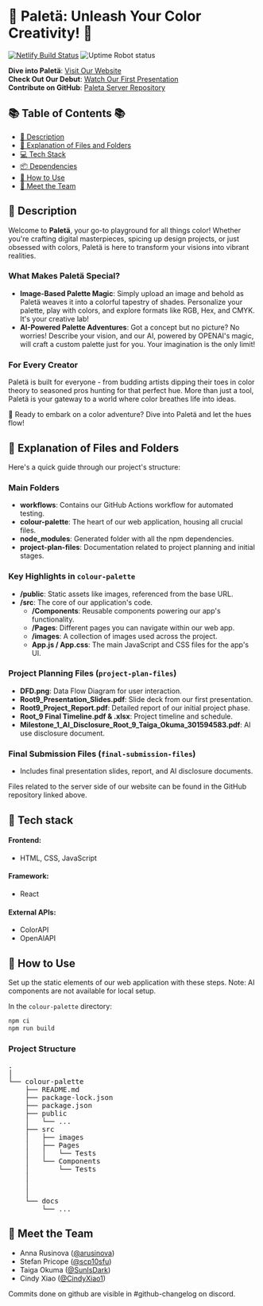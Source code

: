 # 🎨 Paletä: Unleash Your Color Creativity! 🌈

[![Netlify Build Status](https://api.netlify.com/api/v1/badges/4c366889-27a9-4dd6-b40f-b30a9a022862/deploy-status)](https://mypaleta.netlify.app/)
![Uptime Robot status](https://img.shields.io/uptimerobot/status/m795784458-8d1674ba3b95c4e625503e31)

**Dive into Paletä**: [Visit Our Website](https://mypaleta.netlify.app/)<br>
**Check Out Our Debut**: [Watch Our First Presentation](https://drive.google.com/file/d/1D5xowmShwgpPiy_jJseGULDg8wyn9yxM/view?usp=sharing)<br>
**Contribute on GitHub**: [Paleta Server Repository](https://github.com/scp10sfu/Paleta-Server)

## 📚 Table of Contents 📚

- [🌟 Description](#-description)
- [📁 Explanation of Files and Folders](#-explanation-of-files-and-folders)
- [💻 Tech Stack](#-tech-stack)
- [📦 Dependencies](#-dependencies)
- [🚀 How to Use](#-how-to-use)
- [👥 Meet the Team](#-meet-the-team)

## 🌟 Description

Welcome to **Paletä**, your go-to playground for all things color! Whether you're crafting digital masterpieces, spicing up design projects, or just obsessed with colors, Paletä is here to transform your visions into vibrant realities.

### What Makes Paletä Special?

- **Image-Based Palette Magic**: Simply upload an image and behold as Paletä weaves it into a colorful tapestry of shades. Personalize your palette, play with colors, and explore formats like RGB, Hex, and CMYK. It's your creative lab!
- **AI-Powered Palette Adventures**: Got a concept but no picture? No worries! Describe your vision, and our AI, powered by OPENAI's magic, will craft a custom palette just for you. Your imagination is the only limit!

### For Every Creator

Paletä is built for everyone - from budding artists dipping their toes in color theory to seasoned pros hunting for that perfect hue. More than just a tool, Paletä is your gateway to a world where color breathes life into ideas.

🎨 Ready to embark on a color adventure? Dive into Paletä and let the hues flow!

## 📖 Explanation of Files and Folders

Here's a quick guide through our project's structure:

### Main Folders

- **workflows**: Contains our GitHub Actions workflow for automated testing.
- **colour-palette**: The heart of our web application, housing all crucial files.
- **node_modules**: Generated folder with all the npm dependencies.
- **project-plan-files**: Documentation related to project planning and initial stages.

### Key Highlights in `colour-palette`

- **/public**: Static assets like images, referenced from the base URL.
- **/src**: The core of our application's code.
  - **/Components**: Reusable components powering our app's functionality.
  - **/Pages**: Different pages you can navigate within our web app.
  - **/images**: A collection of images used across the project.
  - **App.js / App.css**: The main JavaScript and CSS files for the app's UI.

### Project Planning Files (`project-plan-files`)

- **DFD.png**: Data Flow Diagram for user interaction.
- **Root9_Presentation_Slides.pdf**: Slide deck from our first presentation.
- **Root9_Project_Report.pdf**: Detailed report of our initial project phase.
- **Root_9 Final Timeline.pdf & .xlsx**: Project timeline and schedule.
- **Milestone_1_AI_Disclosure_Root_9_Taiga_Okuma_301594583.pdf**: AI use disclosure document.

### Final Submission Files (`final-submission-files`)

- Includes final presentation slides, report, and AI disclosure documents.

Files related to the server side of our website can be found in the GitHub repository linked above.

## 🔧 Tech stack

#### Frontend:

- HTML, CSS, JavaScript

#### Framework:

- React

#### External APIs:

- ColorAPI
- OpenAIAPI

## 🚀 How to Use

Set up the static elements of our web application with these steps. Note: AI components are not available for local setup.

In the `colour-palette` directory:

```bash
npm ci
npm run build
```
### Project Structure

<pre>
.
│
└── colour-palette
    ├── README.md
    ├── package-lock.json
    ├── package.json
    ├── public
    │   └── ...
    ├── src
    │   ├── images
    │   ├── Pages
    │   │   └── Tests
    │   └── Components
    │       └── Tests
    │  
    │  
    │
    └── docs
        └── ...
</pre>
  
## 👥 Meet the Team

- Anna Rusinova ([@arusinova](https://github.com/arusinova))
- Stefan Pricope ([@scp10sfu](https://github.com/scp10sfu))
- Taiga Okuma ([@SunIsDark](https://github.com/SunIsDark))
- Cindy Xiao ([@CindyXiao1](https://github.com/CindyXiao1))

Commits done on github are visible in #github-changelog on discord.
